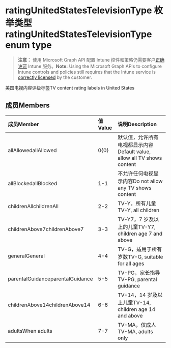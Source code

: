 # <a name="ratingunitedstatestelevisiontype-enum-type"></a><span data-ttu-id="4c461-101">ratingUnitedStatesTelevisionType 枚举类型</span><span class="sxs-lookup"><span data-stu-id="4c461-101">ratingUnitedStatesTelevisionType enum type</span></span>

> <span data-ttu-id="4c461-102">**注意：** 使用 Microsoft Graph API 配置 Intune 控件和策略仍需要客户[正确许可](https://go.microsoft.com/fwlink/?linkid=839381) Intune 服务。</span><span class="sxs-lookup"><span data-stu-id="4c461-102">**Note:** Using the Microsoft Graph APIs to configure Intune controls and policies still requires that the Intune service is [correctly licensed](https://go.microsoft.com/fwlink/?linkid=839381) by the customer.</span></span>

<span data-ttu-id="4c461-103">美国电视内容评级标签</span><span class="sxs-lookup"><span data-stu-id="4c461-103">TV content rating labels in United States</span></span>
## <a name="members"></a><span data-ttu-id="4c461-104">成员</span><span class="sxs-lookup"><span data-stu-id="4c461-104">Members</span></span>
|<span data-ttu-id="4c461-105">成员</span><span class="sxs-lookup"><span data-stu-id="4c461-105">Member</span></span>|<span data-ttu-id="4c461-106">值</span><span class="sxs-lookup"><span data-stu-id="4c461-106">Value</span></span>|<span data-ttu-id="4c461-107">说明</span><span class="sxs-lookup"><span data-stu-id="4c461-107">Description</span></span>|
|:---|:---|:---|
|<span data-ttu-id="4c461-108">allAllowed</span><span class="sxs-lookup"><span data-stu-id="4c461-108">allAllowed</span></span>|<span data-ttu-id="4c461-109">0</span><span class="sxs-lookup"><span data-stu-id="4c461-109">{0}</span></span>|<span data-ttu-id="4c461-110">默认值，允许所有电视都显示内容</span><span class="sxs-lookup"><span data-stu-id="4c461-110">Default value, allow all TV shows content</span></span>|
|<span data-ttu-id="4c461-111">allBlocked</span><span class="sxs-lookup"><span data-stu-id="4c461-111">allBlocked</span></span>|<span data-ttu-id="4c461-112">1</span><span class="sxs-lookup"><span data-stu-id="4c461-112">-1</span></span>|<span data-ttu-id="4c461-113">不允许任何电视显示内容</span><span class="sxs-lookup"><span data-stu-id="4c461-113">Do not allow any TV shows content</span></span>|
|<span data-ttu-id="4c461-114">childrenAll</span><span class="sxs-lookup"><span data-stu-id="4c461-114">childrenAll</span></span>|<span data-ttu-id="4c461-115">2</span><span class="sxs-lookup"><span data-stu-id="4c461-115">-2</span></span>|<span data-ttu-id="4c461-116">TV-Y，所有儿童</span><span class="sxs-lookup"><span data-stu-id="4c461-116">TV-Y, all children</span></span>|
|<span data-ttu-id="4c461-117">childrenAbove7</span><span class="sxs-lookup"><span data-stu-id="4c461-117">childrenAbove7</span></span>|<span data-ttu-id="4c461-118">3</span><span class="sxs-lookup"><span data-stu-id="4c461-118">-3</span></span>|<span data-ttu-id="4c461-119">TV-Y7，7 岁及以上的儿童</span><span class="sxs-lookup"><span data-stu-id="4c461-119">TV-Y7, children age 7 and above</span></span>|
|<span data-ttu-id="4c461-120">general</span><span class="sxs-lookup"><span data-stu-id="4c461-120">General</span></span>|<span data-ttu-id="4c461-121">4</span><span class="sxs-lookup"><span data-stu-id="4c461-121">-4</span></span>|<span data-ttu-id="4c461-122">TV-G，适用于所有岁数</span><span class="sxs-lookup"><span data-stu-id="4c461-122">TV-G, suitable for all ages</span></span>|
|<span data-ttu-id="4c461-123">parentalGuidance</span><span class="sxs-lookup"><span data-stu-id="4c461-123">parentalGuidance</span></span>|<span data-ttu-id="4c461-124">5</span><span class="sxs-lookup"><span data-stu-id="4c461-124">-5</span></span>|<span data-ttu-id="4c461-125">TV-PG，家长指导</span><span class="sxs-lookup"><span data-stu-id="4c461-125">TV-PG, parental guidance</span></span>|
|<span data-ttu-id="4c461-126">childrenAbove14</span><span class="sxs-lookup"><span data-stu-id="4c461-126">childrenAbove14</span></span>|<span data-ttu-id="4c461-127">6</span><span class="sxs-lookup"><span data-stu-id="4c461-127">-6</span></span>|<span data-ttu-id="4c461-128">TV-14，14 岁及以上儿童</span><span class="sxs-lookup"><span data-stu-id="4c461-128">TV-14, children age 14 and above</span></span>|
|<span data-ttu-id="4c461-129">adults</span><span class="sxs-lookup"><span data-stu-id="4c461-129">When adults</span></span>|<span data-ttu-id="4c461-130">7</span><span class="sxs-lookup"><span data-stu-id="4c461-130">-7</span></span>|<span data-ttu-id="4c461-131">TV-MA，仅成人</span><span class="sxs-lookup"><span data-stu-id="4c461-131">TV-MA, adults only</span></span>|








